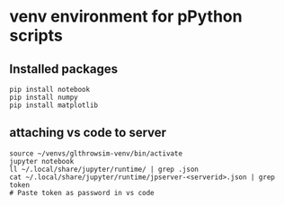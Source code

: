 
# venv environment for pPython scripts 

## Installed packages
```
pip install notebook 
pip install numpy 
pip install matplotlib 
```

## attaching vs code to server

```
source ~/venvs/glthrowsim-venv/bin/activate
jupyter notebook
ll ~/.local/share/jupyter/runtime/ | grep .json
cat ~/.local/share/jupyter/runtime/jpserver-<serverid>.json | grep token
# Paste token as password in vs code
```

